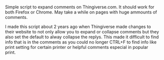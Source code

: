 Simple script to expand comments on Thingiverse.com. It should work for both Firefox or Chrome. May take a while on pages with huge ammounts of comments.

I made this script about 2 years ago when Thingiverse made changes to their website to not only allow you to expand or collapse comments but they also set the default to alway collapse the replys. This made it difficult to find info that is in the comments as you could no longer CTRL+F to find info like print setting for certain printer or helpful comments especial in popular print.

